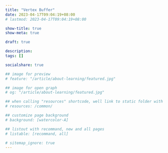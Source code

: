 ```yaml
---
title: "Vertex Buffer"
date: 2023-04-17T09:04:19+08:00
# lastmod: 2023-04-17T09:04:19+08:00

show-title: true
show-meta: true

draft: true

description:
tags: []

socialshare: true

## image for preview
# feature: "/article/about-learning/featured.jpg"

## image for open graph
# og: "/article/about-learning/featured.jpg"

## when calling "resources" shortcode, well link to static folder with this path 
# resources: /common/

## customize page background
# background: [watercolor-A] 

## listout with recommand, new and all pages
# listable: [recommand, all]

# sitemap_ignore: true
---
```


<!--more-->

<!-- &nbsp; -->

<!-- [text]({ ref "relpath" })。 -->
